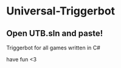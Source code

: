 # Universal-Triggerbot

## Open UTB.sln and paste!

Triggerbot for all games written in C#

have fun <3
